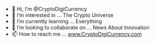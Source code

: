 - 👋 Hi, I’m @CryptoDigiCurrency
- 👀 I’m interested in ... The Crypto Universe
- 🌱 I’m currently learning ... Everything 
- 💞️ I’m looking to collaborate on ... News About Innovation 
- 📫 How to reach me ... www.CryptoDigiCurrency.com

<!---
CryptoDigiCurrency/CryptoDigiCurrency is a ✨ special ✨ repository because its `README.md` (this file) appears on your GitHub profile.
You can click the Preview link to take a look at your changes.
--->
